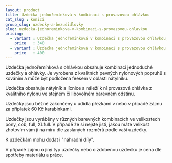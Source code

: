 ```yaml
---
layout: product
title: Uzdečka jednořemínková v kombinaci s provazovou ohlávkou
cat_slug : konici
group_slug: uzdecky-a-bezudidlovky
slug: uzdecka-jednoreminkova-v-kombinaci-s-provazovou-ohlavkou
pricing:
  - variant : Uzdečka jednořemínková v kombinaci s provazovou ohlávkou, nepodložená
    price   : 340
  - variant : Uzdečka jednořemínková v kombinaci s provazovou ohlávkou, podložená
    price   : 400
---
```


Uzdečka jednořemínková s ohlávkou obsahuje kombinaci jednoduché uzdečky a ohlávky. Je vyrobena z kvalitních pevných nylonových popruhů s kováním a může být podložená feesem v oblasti nátylníku.

Uzdečka obsahuje nátylník a lícnice a náleží k ní provazová ohlávka z kvalitního nylonu ve stejném či libovolném barevném odstínu.

Uzdečky jsou běžně zakončeny u udidla přezkami v nebo v případě zájmu za příplatek 60 Kč karabinkami.

Uzdečky jsou vyráběny v různých barevných kombinacích ve velikostech pony, cob, full, XLfull. V případě že si nejste jisti, jakou máte velikost zhotovím vám jí na míru dle zaslaných rozměrů podle vaší uzdečky.

K uzdečkám mohu dodat i "náhradní díly".

V případě zájmu o jiný typ uzdečky nebo o zdobenou uzdečku je cena dle spotřeby materiálu a práce.

